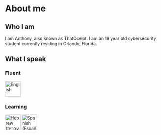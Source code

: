 # About me
## Who I am
I am Anthony, also known as ThatOcelot. I am an 19 year old cybersecurity student currently residing in Orlando, Florida.

## What I speak
### Fluent
[<img src="https://upload.wikimedia.org/wikipedia/commons/thumb/8/83/Flag_of_the_United_Kingdom_%283-5%29.svg/2550px-Flag_of_the_United_Kingdom_%283-5%29.svg.png" alt="English" height="50"/>](https://en.wikipedia.org/wiki/English_language)

### Learning
[<img src="https://upload.wikimedia.org/wikipedia/commons/thumb/d/d4/Flag_of_Israel.svg/2550px-Flag_of_Israel.svg.png" alt="Hebrew (עברית)" height="50"/>](https://en.wikipedia.org/wiki/Hebrew_language)
[<img src="https://upload.wikimedia.org/wikipedia/commons/thumb/8/89/Bandera_de_Espa%C3%B1a.svg/2550px-Bandera_de_Espa%C3%B1a.svg.png" alt="Spanish (Español)" height="50"/>](https://en.wikipedia.org/wiki/Spanish_language)